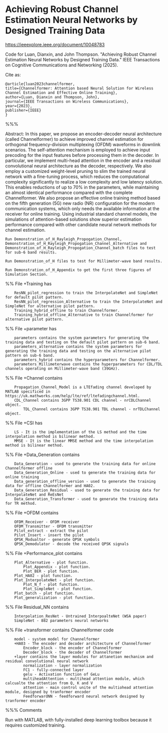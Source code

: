 # Achieving Robust Channel Estimation Neural Networks by Designed Training Data

https://ieeexplore.ieee.org/document/10048783

Code for Luan, Dianxin, and John Thompson. "Achieving Robust Channel Estimation Neural Networks by Designed Training Data." IEEE Transactions on Cognitive Communications and Networking (2025). 

Cite as: 

	@article{luan2023channelformer,
  	title={Channelformer: Attention based Neural Solution for Wireless Channel Estimation and Effective Online Training},
  	author={Luan, Dianxin and Thompson, John},
  	journal={IEEE Transactions on Wireless Communications},
  	year={2023},
  	publisher={IEEE}
	}

%%%

Abstract:
In this paper, we propose an encoder-decoder neural architecture (called Channelformer) to achieve improved channel estimation for orthogonal frequency-division multiplexing (OFDM) waveforms in downlink scenarios. The self-attention mechanism is employed to achieve input precoding for the input features before processing them in the decoder. In particular, we implement multi-head attention in the encoder and a residual convolutional neural architecture as the decoder, respectively. We also employ a customized weight-level pruning to slim the trained neural network with a fine-tuning process, which reduces the computational complexity significantly to realize a low complexity and low latency solution. This enables reductions of up to 70% in the parameters, while maintaining an almost identical performance compared with the complete Channelformer. We also propose an effective online training method based on the fifth generation (5G) new radio (NR) configuration for the modern communication systems, which only needs the available information at the receiver for online training. Using industrial standard channel models, the simulations of attention-based solutions show superior estimation performance compared with other candidate neural network methods for channel estimation. 

	Run Demonstration_of_H_Rayleigh_Propogation_Channel, Demonstration_of_H_Rayleigh_Propogation_Channel_Alternative and Demonstration_of_H_Rayleigh_Propogation_Channel_batch files to test for sub-6 band results. 

 	Run Demonstration_of_H files to test for Millimeter-wave band results. 

  	Run Demonstration_of_H_Appendix to get the first three figures of Simulation Section. 

%% File +Training has 

		ResNN_pilot_regression to train the InterpolateNet and SimpleNet for default pilot pattern. 
  		ResNN_pilot_regression_Alternative to train the InterpolateNet and SimpleNet for alternative pilot pattern. 
		Training_hybrid_offline to train Channelformer. 
  		Training_hybrid_offline_Alternative to train Channelformer for alternative pilot pattern. 

%% File +parameter has 

		parameters contains the system parameters for generating the training data and testing on the default pilot pattern on sub-6 band. 
		parameters_alternative contains the system parameters for generating the training data and testing on the alternative pilot pattern on sub-6 band. 
		parameters_hybrid contains the hyperparameters for Channelformer. 
		parameters_Millimeterwave contains the hyperparameters for CDL/TDL channels operating on Millimeter-wave band (39GHz). 

%% File +Channel contains 

		Propagation_Channel_Model is a LTEfading channel developed by MATLAB specificed in https://uk.mathworks.com/help/lte/ref/ltefadingchannel.html. 
  		CDL_Channel contains 3GPP TS38.901 CDL channel - nrCDLChannel object. 
    		TDL_Channel contains 3GPP TS38.901 TDL channel - nrTDLChannel object. 

%% File +CSI has

		LS - It is the implementation of the LS method and the time interpolation method is bilinear method. 
		MMSE - It is the linear MMSE method and the time interpolation method is bilinear method. 

%% File +Data_Generation contains

		Data_Generation - used to generate the training data for online Channelformer offline
		Data_Generation_Online - used to generate the training data for online training
		Data_generation_offline_version - used to generate the training data for offline Channelformer and HA02. 
		Data_Generation_Residual - used to generate the training data for InterpolateNet and ReEsNet
		Data_Generation_Transformer - used to generate the training data for TR method. 

%% File +OFDM contains 

		OFDM_Receiver - OFDM receiver
		OFDM_Transmitter - OFDM transmitter
		Pilot_extract - extract the pilot 
		Pilot_Insert - insert the pilot 
		QPSK_Modualtor - generate QPSK symbols 
		QPSK_Demodulator - decode the received QPSK signals

%% File +Performance_plot contains

  		Plot_Alternative - plot function. 
    		Plot_Appendix - plot function. 
      		Plot_BER - plot function. 
		Plot_HA02 - plot function. 
  		Plot_InterpolateNet - plot function. 
    		Plot_N_f - plot function. 
      		Plot_SimpleNet - plot function. 
		Plot_batch - plot function. 
  		Plot_generalization - plot function. 

%% File Residual_NN contains 

		Interpolation_ResNet - Untrained InterpoalteNet (WSA paper)
		SimpleNet - 882 parameters neural networks
  
%% File +transformer contains Channelformer code 

		model - system model for Channelformer
		+HA03 - The encoder and decoder architecture of Channelformer
			Encoder_block - the encoder of Channelformer 
			Decoder_block - the decoder of Channelformer
		+layer contains the layer modules for attanetion mechanism and residual convolutional neural network
			normalization - layer normalization
			FC1 - fully-connected layer
			gelu - Activation function of GeLu
			multiheadAttention - multihead attention module, which calcualte the attention from Q, K and V
			attention - main control unite of the multiohead attention module, designed by tranformer encoder
			FeedforwardNN - feedforward neural network designed by tranformer encoder

%%% Comments 

Run with MATLAB, with fully-installed deep learning toolbox because it requires customized training. 
